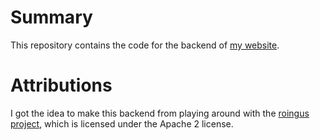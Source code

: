 # Summary

This repository contains the code for the backend of [my website](http://benvelie.com).

# Attributions

I got the idea to make this backend from playing around with the [roingus project](https://github.com/SplitPixl/roingus), which is licensed under the Apache 2 license.
